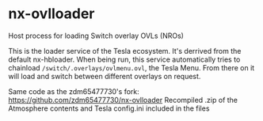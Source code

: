 # nx-ovlloader
Host process for loading Switch overlay OVLs (NROs)

This is the loader service of the Tesla ecosystem. It's derrived from the default nx-hbloader.
When being run, this service automatically tries to chainload `/switch/.overlays/ovlmenu.ovl`, the Tesla Menu. From there on it will
load and switch between different overlays on request. 

Same code as the zdm65477730's fork: https://github.com/zdm65477730/nx-ovlloader
Recompiled .zip of the Atmosphere contents and Tesla config.ini included in the files
